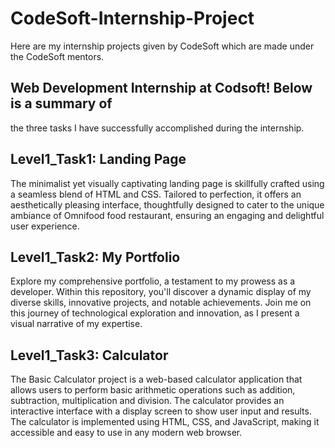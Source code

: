 # CodeSoft-Internship-Project
Here are my internship projects given by CodeSoft which are made under the CodeSoft mentors.

## Web Development Internship at Codsoft! Below is a summary of
the three tasks I have successfully accomplished during the internship.

## Level1_Task1: Landing Page

The minimalist yet visually captivating landing page is skillfully crafted using
a seamless blend of HTML and CSS. Tailored to perfection, it offers an
aesthetically pleasing interface, thoughtfully designed to cater to the unique
ambiance of Omnifood food restaurant, ensuring an engaging and delightful user
experience.

## Level1_Task2: My Portfolio

Explore my comprehensive portfolio, a testament to my prowess as a developer.
Within this repository, you'll discover a dynamic display of my diverse skills,
innovative projects, and notable achievements. Join me on this journey of
technological exploration and innovation, as I present a visual narrative of my
expertise.

## Level1_Task3: Calculator

The Basic Calculator project is a web-based calculator application that allows
users to perform basic arithmetic operations such as addition, subtraction,
multiplication and division. The calculator provides an interactive interface
with a display screen to show user input and results. The calculator is
implemented using HTML, CSS, and JavaScript, making it accessible and easy to
use in any modern web browser.
